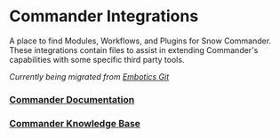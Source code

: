 # Commander Integrations

A place to find Modules, Workflows, and Plugins for Snow Commander. These integrations contain files to assist in extending Commander's capabilities with some specific third party tools.

*Currently being migrated from [Embotics Git](https://github.com/Embotics)*

### [Commander Documentation](https://docs.snowsoftware.com/commander/index.htm)

### [Commander Knowledge Base](https://community.snowsoftware.com/s/topic/0TO1r000000E5srGAC/commander?tabset-056aa=2)
